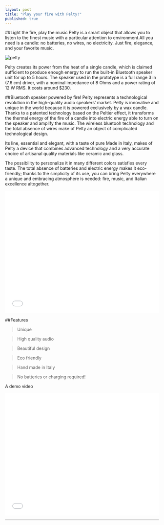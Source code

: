 ```yaml
---
layout: post
title: "Play your fire with Pelty!"
published: true
---
```


##Light the fire, play the music
Pelty is a smart object that allows you to listen to the finest music with a particular attention to environment.All you need is a candle: no batteries, no wires, no electricity. Just fire, elegance, and your favorite music.

![pelty](https://lh5.googleusercontent.com/-lW48_J_c_Uw/VD4e2KG5E1I/AAAAAAAAASM/4d6W661wiT8/w889-h593-no/pelty.jpg)

Pelty creates its power from the heat of a single candle, which is claimed sufficient to produce enough energy to run the built-in Bluetooth speaker unit for up to 5 hours. The speaker used in the prototype is a full range 3 in (7.6 cm) driver, with a nominal impedance of 8 Ohms and a power rating of 12 W RMS. It costs around $230.

##Bluetooth speaker powered by fire!
Pelty represents a technological revolution in the high-quality audio speakers’ market. Pelty is innovative and unique in the world because it is powered exclusively by a wax candle. Thanks to a patented technology based on the Peltier effect, it transforms the thermal energy of the fire of a candle into electric energy able to turn on the speaker and amplify the music. The wireless bluetooh technology and the total absence of wires make of Pelty an object of complicated technological design.


Its line, essential and elegant, with a taste of pure Made in Italy, makes of Pelty a device that combines advanced technology and a very accurate choice of artisanal quality materials like ceramic and glass.


The possibility to personalize it in many different colors satisfies every taste. The total absence of batteries and electric energy makes it eco-friendly; thanks to the simplicity of its use, you can bring Pelty everywhere a unique and embracing atmosphere is needed: fire, music, and Italian excellence altogether.

<iframe width="100%" height="400" src="//www.youtube.com/embed/M7TzhiIU0Xs" frameborder="0" allowfullscreen></iframe>


##Features

>Unique

>High quality audio

>Beautiful design

>Eco friendly

>Hand made in Italy

>No batteries or charging required!



A demo video

<iframe width="100%" height="400" src="//www.youtube.com/embed/kLYOUzsMiao" frameborder="0" allowfullscreen></iframe>

----------------